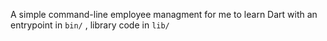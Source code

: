 A simple command-line employee managment for me to learn Dart with an entrypoint in `bin/` , library code in `lib/`